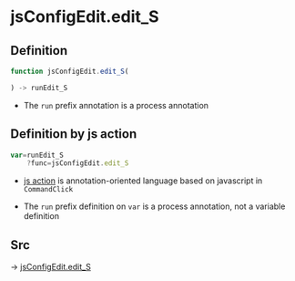 # jsConfigEdit.edit_S

## Definition

```js.js
function jsConfigEdit.edit_S(

) -> runEdit_S
```

- The `run` prefix annotation is a process annotation
## Definition by js action

```js.js
var=runEdit_S
	?func=jsConfigEdit.edit_S

```

- [js action](#) is annotation-oriented language based on javascript in `CommandClick`

- The `run` prefix definition on `var` is a process annotation, not a variable definition

## Src

-> [jsConfigEdit.edit_S](https://github.com/puutaro/CommandClick/blob/master/app/src/main/java/com/puutaro/commandclick/fragment_lib/terminal_fragment/js_interface/system/JsConfigEdit.kt#L11)



